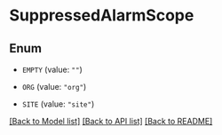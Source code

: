 # SuppressedAlarmScope

## Enum


* `EMPTY` (value: `""`)

* `ORG` (value: `"org"`)

* `SITE` (value: `"site"`)


[[Back to Model list]](../README.md#documentation-for-models) [[Back to API list]](../README.md#documentation-for-api-endpoints) [[Back to README]](../README.md)


